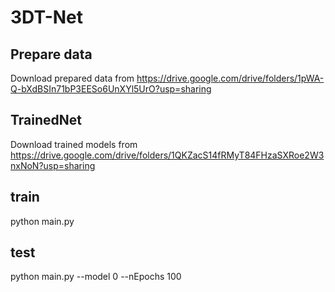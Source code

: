 # 3DT-Net
## Prepare data
Download prepared data from https://drive.google.com/drive/folders/1pWA-Q-bXdBSIn71bP3EESo6UnXYl5UrO?usp=sharing
## TrainedNet
Download trained models from https://drive.google.com/drive/folders/1QKZacS14fRMyT84FHzaSXRoe2W3nxNoN?usp=sharing
## train
python main.py
## test
python main.py --model 0 --nEpochs 100
